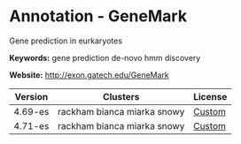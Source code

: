 # Annotation - GeneMark

Gene prediction in eurkaryotes

**Keywords:** gene prediction de-novo hmm discovery

**Website:** <http://exon.gatech.edu/GeneMark>

| Version | Clusters | License |
| ------- | -------- | ------- |
| 4.69-es | rackham bianca miarka snowy | [Custom](http://exon.gatech.edu/GeneMark/license_download.cgi) |
| 4.71-es | rackham bianca miarka snowy | [Custom](http://exon.gatech.edu/GeneMark/license_download.cgi) |
